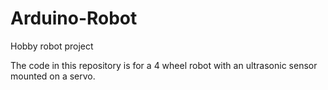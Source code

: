 # Arduino-Robot
Hobby robot project

The code in this repository is for a 4 wheel robot with an ultrasonic sensor mounted on a servo.

